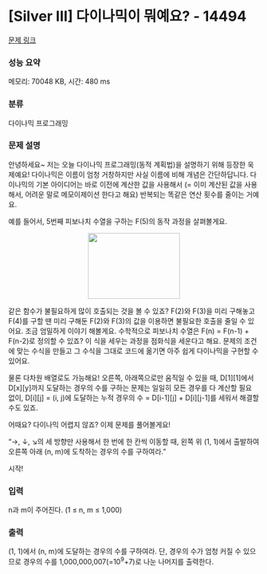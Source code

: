 # [Silver III] 다이나믹이 뭐예요? - 14494 

[문제 링크](https://www.acmicpc.net/problem/14494) 

### 성능 요약

메모리: 70048 KB, 시간: 480 ms

### 분류

다이나믹 프로그래밍

### 문제 설명

<p>안녕하세요~ 저는 오늘 다이나믹 프로그래밍(동적 계획법)을 설명하기 위해 등장한 욱제예요! 다이나믹은 이름이 엄청 거창하지만 사실 이름에 비해 개념은 간단하답니다. 다이나믹의 기본 아이디어는 바로 이전에 계산한 값을 사용해서 (= 이미 계산된 값을 사용해서, 어려운 말로 메모이제이션 한다고 해요) 반복되는 똑같은 연산 횟수를 줄이는 거예요.</p>

<p>예를 들어서, 5번째 피보나치 수열을 구하는 F(5)의 동작 과정을 살펴볼게요.</p>

<p style="text-align: center;"><img alt="" src="https://onlinejudgeimages.s3-ap-northeast-1.amazonaws.com/problem/14494/1.png" style="height:132px; width:184px"></p>

<p>같은 함수가 불필요하게 많이 호출되는 것을 볼 수 있죠? F(2)와 F(3)을 미리 구해놓고 F(4)를 구할 땐 미리 구해둔 F(2)와 F(3)의 값을 이용하면 불필요한 호출을 줄일 수 있어요. 조금 엄밀하게 이야기 해볼게요. 수학적으로 피보나치 수열은 F(n) = F(n-1) + F(n-2)로 정의할 수 있죠? 이 식을 세우는 과정을 점화식을 세운다고 해요. 문제의 조건에 맞는 수식을 만들고 그 수식을 그대로 코드에 옮기면 아주 쉽게 다이나믹을 구현할 수 있어요.</p>

<p>물론 다차원 배열로도 가능해요! 오른쪽, 아래쪽으로만 움직일 수 있을 때, D[1][1]에서 D[x][y]까지 도달하는 경우의 수를 구하는 문제는 일일히 모든 경우를 다 계산할 필요 없이, D[i][j] = (i, j)에 도달하는 누적 경우의 수 = D[i-1][j] + D[i][j-1]를 세워서 해결할 수도 있죠.</p>

<p>어때요? 다이나믹 어렵지 않죠? 이제 문제를 풀어볼게요!</p>

<p>“→, ↓, ↘의 세 방향만 사용해서 한 번에 한 칸씩 이동할 때, 왼쪽 위 (1, 1)에서 출발하여 오른쪽 아래 (n, m)에 도착하는 경우의 수를 구하여라.”</p>

<p>시작!</p>

### 입력 

 <p>n과 m이 주어진다. (1 ≤ n, m ≤ 1,000)</p>

### 출력 

 <p>(1, 1)에서 (n, m)에 도달하는 경우의 수를 구하여라. 단, 경우의 수가 엄청 커질 수 있으므로 경우의 수를 1,000,000,007(=10<sup>9</sup>+7)로 나눈 나머지를 출력한다.</p>

